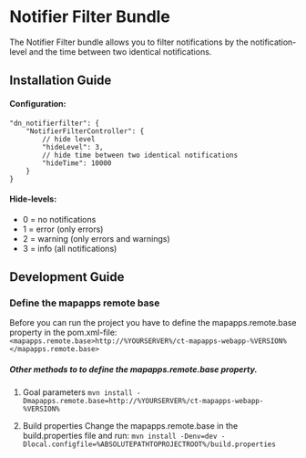 # Notifier Filter Bundle
The Notifier Filter bundle allows you to filter notifications by the notification-level and the time between two identical notifications.

Installation Guide
------------------

#### Configuration:
```
"dn_notifierfilter": {
    "NotifierFilterController": {
        // hide level
        "hideLevel": 3,
        // hide time between two identical notifications
        "hideTime": 10000
    }
}
```

#### Hide-levels:
- 0 = no notifications
- 1 = error (only errors)
- 2 = warning (only errors and warnings)
- 3 = info (all notifications)

Development Guide
------------------
### Define the mapapps remote base
Before you can run the project you have to define the mapapps.remote.base property in the pom.xml-file:
`<mapapps.remote.base>http://%YOURSERVER%/ct-mapapps-webapp-%VERSION%</mapapps.remote.base>`

##### Other methods to to define the mapapps.remote.base property.
1. Goal parameters
`mvn install -Dmapapps.remote.base=http://%YOURSERVER%/ct-mapapps-webapp-%VERSION%`

2. Build properties
Change the mapapps.remote.base in the build.properties file and run:
`mvn install -Denv=dev -Dlocal.configfile=%ABSOLUTEPATHTOPROJECTROOT%/build.properties`